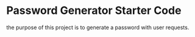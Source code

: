 # Password Generator Starter Code
the purpose of this project is to generate a password with user requests. 
